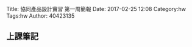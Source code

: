 Title: 協同產品設計實習 第一周簡報
Date: 2017-02-25 12:08
Category:hw
Tags:hw
Author: 40423135



<!-- PELICAN_END_SUMMARY -->


## 上課筆記



